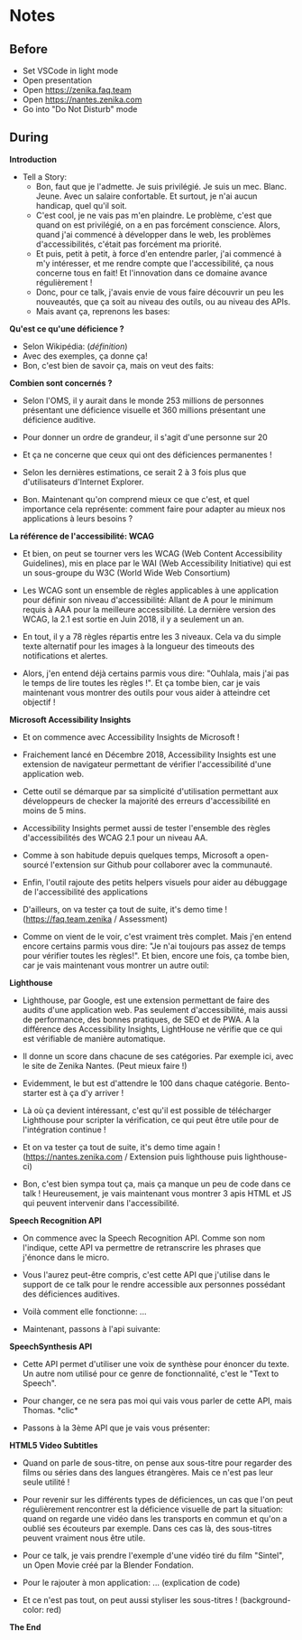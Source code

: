 # Notes

## Before

- Set VSCode in light mode
- Open presentation
- Open https://zenika.faq.team
- Open https://nantes.zenika.com
- Go into "Do Not Disturb" mode

## During

**Introduction**

- Tell a Story:
  - Bon, faut que je l'admette. Je suis privilégié. Je suis un mec. Blanc. Jeune. Avec un salaire confortable. Et surtout, je n'ai aucun handicap, quel qu'il soit.
  - C'est cool, je ne vais pas m'en plaindre. Le problème, c'est que quand on est privilégié, on a en pas forcément conscience. Alors, quand j'ai commencé à développer dans le web, les problèmes d'accessibilités, c'était pas forcément ma priorité.
  - Et puis, petit à petit, à force d'en entendre parler, j'ai commencé à m'y intéresser, et me rendre compte que l'accessibilité, ça nous concerne tous en fait! Et l'innovation dans ce domaine avance régulièrement !
  - Donc, pour ce talk, j'avais envie de vous faire découvrir un peu les nouveautés, que ça soit au niveau des outils, ou au niveau des APIs.
  - Mais avant ça, reprenons les bases:

**Qu'est ce qu'une déficience ?**

- Selon Wikipédia: (_définition_)
- Avec des exemples, ça donne ça!
- Bon, c'est bien de savoir ça, mais on veut des faits:

**Combien sont concernés ?**

- Selon l'OMS, il y aurait dans le monde 253 millions de personnes présentant une déficience visuelle et 360 millions présentant une déficience auditive.
- Pour donner un ordre de grandeur, il s'agit d'une personne sur 20
- Et ça ne concerne que ceux qui ont des déficiences permanentes !
- Selon les dernières estimations, ce serait 2 à 3 fois plus que d'utilisateurs d'Internet Explorer.

- Bon. Maintenant qu'on comprend mieux ce que c'est, et quel importance cela représente: comment faire pour adapter au mieux nos applications à leurs besoins ?

**La référence de l'accessibilité: WCAG**

- Et bien, on peut se tourner vers les WCAG (Web Content Accessibility Guidelines), mis en place par le WAI (Web Accessibility Initiative) qui est un sous-groupe du W3C (World Wide Web Consortium)
- Les WCAG sont un ensemble de règles applicables à une application pour définir son niveau d'accessibilité: Allant de A pour le minimum requis à AAA pour la meilleure accessibilité. La dernière version des WCAG, la 2.1 est sortie en Juin 2018, il y a seulement un an.
- En tout, il y a 78 règles répartis entre les 3 niveaux. Cela va du simple texte alternatif pour les images à la longueur des timeouts des notifications et alertes.

- Alors, j'en entend déjà certains parmis vous dire: "Ouhlala, mais j'ai pas le temps de lire toutes les règles !". Et ça tombe bien, car je vais maintenant vous montrer des outils pour vous aider à atteindre cet objectif !

**Microsoft Accessibility Insights**

- Et on commence avec Accessibility Insights de Microsoft !
- Fraichement lancé en Décembre 2018, Accessibility Insights est une extension de navigateur permettant de vérifier l'accessibilité d'une application web.
- Cette outil se démarque par sa simplicité d'utilisation permettant aux développeurs de checker la majorité des erreurs d'accessibilité en moins de 5 mins.
- Accessibility Insights permet aussi de tester l'ensemble des règles d'accessibilités des WCAG 2.1 pour un niveau AA.
- Comme à son habitude depuis quelques temps, Microsoft a open-sourcé l'extension sur Github pour collaborer avec la communauté.
- Enfin, l'outil rajoute des petits helpers visuels pour aider au débuggage de l'accessibilité des applications
- D'ailleurs, on va tester ça tout de suite, it's demo time ! (https://faq.team.zenika / Assessment)

- Comme on vient de le voir, c'est vraiment très complet. Mais j'en entend encore certains parmis vous dire: "Je n'ai toujours pas assez de temps pour vérifier toutes les règles!". Et bien, encore une fois, ça tombe bien, car je vais maintenant vous montrer un autre outil:

**Lighthouse**

- Lighthouse, par Google, est une extension permettant de faire des audits d'une application web. Pas seulement d'accessibilité, mais aussi de performance, des bonnes pratiques, de SEO et de PWA. A la différence des Accessibility Insights, LightHouse ne vérifie que ce qui est vérifiable de manière automatique.
- Il donne un score dans chacune de ses catégories. Par exemple ici, avec le site de Zenika Nantes. (Peut mieux faire !)
- Evidemment, le but est d'attendre le 100 dans chaque catégorie. Bento-starter est à ça d'y arriver !
- Là où ça devient intéressant, c'est qu'il est possible de télécharger Lighthouse pour scripter la vérification, ce qui peut être utile pour de l'intégration continue !
- Et on va tester ça tout de suite, it's demo time again ! (https://nantes.zenika.com / Extension puis lighthouse puis lighthouse-ci)

- Bon, c'est bien sympa tout ça, mais ça manque un peu de code dans ce talk ! Heureusement, je vais maintenant vous montrer 3 apis HTML et JS qui peuvent intervenir dans l'accessibilité.

**Speech Recognition API**

- On commence avec la Speech Recognition API. Comme son nom l'indique, cette API va permettre de retranscrire les phrases que j'énonce dans le micro.
- Vous l'aurez peut-être compris, c'est cette API que j'utilise dans le support de ce talk pour le rendre accessible aux personnes possédant des déficiences auditives.
- Voilà comment elle fonctionne: ...

- Maintenant, passons à l'api suivante:

**SpeechSynthesis API**

- Cette API permet d'utiliser une voix de synthèse pour énoncer du texte. Un autre nom utilisé pour ce genre de fonctionnalité, c'est le "Text to Speech".
- Pour changer, ce ne sera pas moi qui vais vous parler de cette API, mais Thomas. \*clic\*

- Passons à la 3ème API que je vais vous présenter:

**HTML5 Video Subtitles**

- Quand on parle de sous-titre, on pense aux sous-titre pour regarder des films ou séries dans des langues étrangères. Mais ce n'est pas leur seule utilité !
- Pour revenir sur les différents types de déficiences, un cas que l'on peut régulièrement rencontrer est la déficience visuelle de part la situation: quand on regarde une vidéo dans les transports en commun et qu'on a oublié ses écouteurs par exemple. Dans ces cas là, des sous-titres peuvent vraiment nous être utile.
- Pour ce talk, je vais prendre l'exemple d'une vidéo tiré du film "Sintel", un Open Movie créé par la Blender Fondation.
- Pour le rajouter à mon application: ... (explication de code)

- Et ce n'est pas tout, on peut aussi styliser les sous-titres ! (background-color: red)

**The End**
